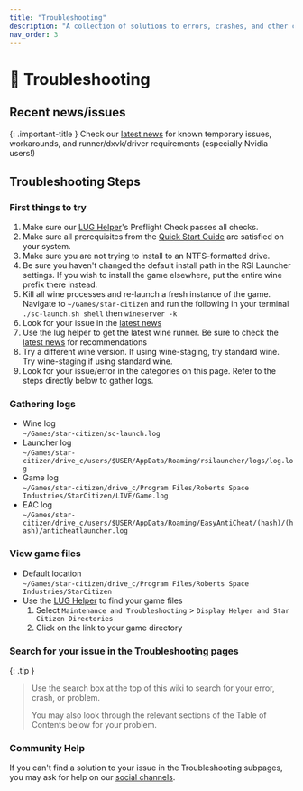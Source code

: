 ```yaml
---
title: "Troubleshooting"
description: "A collection of solutions to errors, crashes, and other common problems running Star Citizen on Linux"
nav_order: 3
---
```


# 🔧 Troubleshooting

## Recent news/issues

{: .important-title }
Check our [latest news](/#news) for known temporary issues, workarounds, and runner/dxvk/driver requirements (especially Nvidia users!)

## Troubleshooting Steps

### First things to try
1. Make sure our [LUG Helper](/Tips-and-Tricks#how-to-run-the-lug-helper)'s Preflight Check passes all checks.
2. Make sure all prerequisites from the [Quick Start Guide](/Quick-Start-Guide) are satisfied on your system.
3. Make sure you are not trying to install to an NTFS-formatted drive.
4. Be sure you haven't changed the default install path in the RSI Launcher settings. If you wish to install the game elsewhere, put the entire wine prefix there instead.
5. Kill all wine processes and re-launch a fresh instance of the game.
   Navigate to `~/Games/star-citizen` and run the following in your terminal `./sc-launch.sh shell` then `wineserver -k`
6. Look for your issue in the [latest news](/#news)
7. Use the lug helper to get the latest wine runner. Be sure to check the [latest news](/#general-news) for recommendations
8. Try a different wine version. If using wine-staging, try standard wine. Try wine-staging if using standard wine.
9. Look for your issue/error in the categories on this page. Refer to the steps directly below to gather logs.


### Gathering logs
- Wine log  
  `~/Games/star-citizen/sc-launch.log`
- Launcher log  
  `~/Games/star-citizen/drive_c/users/$USER/AppData/Roaming/rsilauncher/logs/log.log`
- Game log  
  `~/Games/star-citizen/drive_c/Program Files/Roberts Space Industries/StarCitizen/LIVE/Game.log`
- EAC log  
  `~/Games/star-citizen/drive_c/users/$USER/AppData/Roaming/EasyAntiCheat/(hash)/(hash)/anticheatlauncher.log`


### View game files
- Default location  
  `~/Games/star-citizen/drive_c/Program Files/Roberts Space Industries/StarCitizen`
- Use the [LUG Helper](/Tips-and-Tricks#how-to-run-the-lug-helper) to find your game files  
  1. Select `Maintenance and Troubleshooting` > `Display Helper and Star Citizen Directories`  
  2. Click on the link to your game directory

### Search for your issue in the Troubleshooting pages

{: .tip }
> Use the search box at the top of this wiki to search for your error, crash, or problem.
> 
> You may also look through the relevant sections of the Table of Contents below for your problem.

### Community Help
If you can't find a solution to your issue in the Troubleshooting subpages, you may ask for help on our [social channels](/#join-us).
